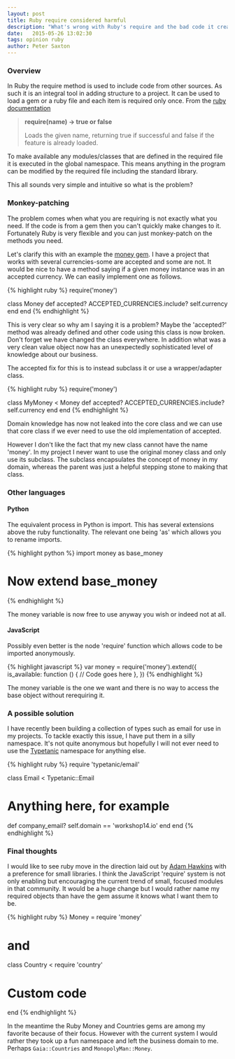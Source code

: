 ```yaml
---
layout: post
title: Ruby require considered harmful
description: "What's wrong with Ruby's require and the bad code it creates"
date:   2015-05-26 13:02:30
tags: opinion ruby
author: Peter Saxton
---
```


### Overview

In Ruby the require method is used to include code from other sources. As such it is an integral tool in adding structure to a project. It can be used to load a gem or a ruby file and each item is required only once. From the [ruby documentation](http://ruby-doc.org/core-2.2.2/Kernel.html#method-i-require)

> **require(name) → true or false**
>
> Loads the given name, returning true if successful and false if the feature is already loaded.

To make available any modules/classes that are defined in the required file it is executed in the global namespace. This means anything in the program can be modified by the required file including the standard library.

This all sounds very simple and intuitive so what is the problem?

### Monkey-patching

The problem comes when what you are requiring is not exactly what you need. If the code is from a gem then you can't quickly make changes to it. Fortunately Ruby is very flexible and you can just monkey-patch on the methods you need.

Let's clarify this with an example the [money gem](https://github.com/RubyMoney/money). I have a project that works with several currencies-some are accepted and some are not. It would be nice to have a method saying if a given money instance was in an accepted currency. We can easily implement one as follows.

{% highlight ruby %}
require('money')

class Money
  def accepted?
    ACCEPTED_CURRENCIES.include? self.currency
  end
end
{% endhighlight %}

This is very clear so why am I saying it is a problem? Maybe the 'accepted?' method was already defined and other code using this class is now broken. Don't forget we have changed the class everywhere. In addition what was a very clean value object now has an unexpectedly sophisticated level of knowledge about our business.

The accepted fix for this is to instead subclass it or use a wrapper/adapter class.

{% highlight ruby %}
require('money')

class MyMoney < Money
  def accepted?
    ACCEPTED_CURRENCIES.include? self.currency
  end
end
{% endhighlight %}

Domain knowledge has now not leaked into the core class and we can use that core class if we ever need to use the old implementation of accepted.

However I don't like the fact that my new class cannot have the name 'money'. In my project I never want to use the original money class and only use its subclass. The subclass encapsulates the concept of money in my domain, whereas the parent was just a helpful stepping stone to making that class.

### Other languages

#### Python

The equivalent process in Python is import. This has several extensions above the ruby functionality. The relevant one being 'as' which allows you to rename imports.

{% highlight python %}
import money as base_money

# Now extend base_money
{% endhighlight %}

The money variable is now free to use anyway you wish or indeed not at all.

#### JavaScript

Possibly even better is the node 'require' function which allows code to be imported anonymously.

{% highlight javascript %}
var money = require('money').extend({
  is_available: function () {
    // Code goes here
  },
})
{% endhighlight %}

The money variable is the one we want and there is no way to access the base object without rerequiring it.

### A possible solution

I have recently been building a collection of types such as email for use in my projects. To tackle exactly this issue, I have put them in a silly namespace. It's not quite anonymous but hopefully I will not ever need to use the [Typetanic]() namespace for anything else.

{% highlight ruby %}
require 'typetanic/email'

class Email < Typetanic::Email
  # Anything here, for example
  def company_email?
    self.domain == 'workshop14.io'
  end
end
{% endhighlight %}

### Final thoughts

I would like to see ruby move in the direction laid out by [Adam Hawkins](http://hawkins.io/2015/05/the-ruby-community-the-next-version/) with a preference for small libraries. I think the JavaScript 'require' system is not only enabling but encouraging the current trend of small, focused modules in that community.
It would be a huge change but I would rather name my required objects than have the gem assume it knows what I want them to be.

{% highlight ruby %}
Money = require 'money'

# and

class Country < require 'country'
  # Custom code
end
{% endhighlight %}

In the meantime the Ruby Money and Countries gems are among my favorite because of their focus. However with the current system I would rather they took up a fun namespace and left the business domain to me.
Perhaps `Gaia::Countries` and `MonopolyMan::Money`.
